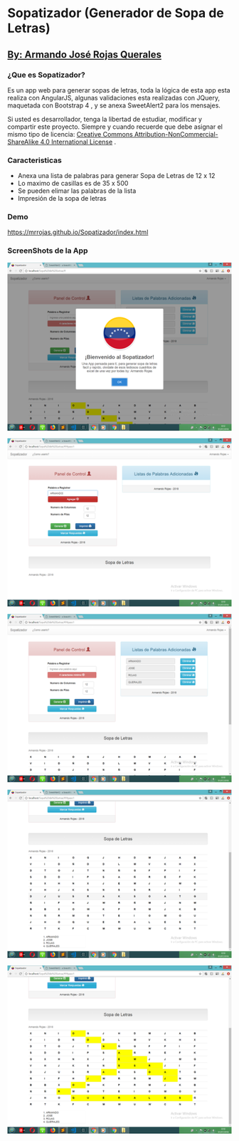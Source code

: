 # Sopatizador (Generador de Sopa de Letras)

##  [By: Armando José Rojas Querales](https://mrrojas.github.io/Portafolio/) 


###  ¿Que es Sopatizador?

Es un app web para generar sopas de letras, toda la lógica de esta app esta realiza con AngularJS, algunas validaciones esta realizadas con JQuery, maquetada con Bootstrap 4 , y se anexa SweetAlert2 para los mensajes.

Si usted es desarrollador, tenga la libertad de estudiar, modificar y compartir este proyecto. Siempre y cuando recuerde que debe asignar el mismo tipo de licencia:  [Creative Commons Attribution-NonCommercial-ShareAlike 4.0 International License](http://creativecommons.org/licenses/by-nc-sa/4.0/) .

### Caracteristicas 

*	Anexa una lista de palabras para generar Sopa de Letras de 12 x 12
*	Lo maximo de casillas es de 35 x 500
*	Se pueden elimar las palabras de la lista
*	Impresión de la sopa de letras  

### Demo 

https://mrrojas.github.io/Sopatizador/index.html

### ScreenShots de la App

![enter image description here](https://raw.githubusercontent.com/MrRojas/Sopatizador/master/img/Captura%20de%20pantalla%20%28385%29.png)

![enter image description here](https://raw.githubusercontent.com/MrRojas/Sopatizador/master/img/paso1.png)

![enter image description here](https://raw.githubusercontent.com/MrRojas/Sopatizador/master/img/paso3.png)

![enter image description here](https://raw.githubusercontent.com/MrRojas/Sopatizador/master/img/paso4.png)

![enter image description here](https://raw.githubusercontent.com/MrRojas/Sopatizador/master/img/paso5.png)

